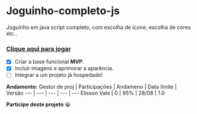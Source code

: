 # Joguinho-completo-js
 Joguinho em java script completo, com escolha de ícone, escolha de cores etc..
 ### [Clique aqui para jogar](https://elissonlimavale.github.io/Joguinho-completo-js/index.html)
- [x] Criar a base funcional **MVP**.
- [x] Incluir imagens e aprimorar a aparência.
- [ ] Integrar a um projeto já hospedado!

**Andamento:**
Gestor de proj | Participações | Andameno | Data limite | Versão
--- | --- | --- | --- | ---
Elisson Vale | 0 | 95% | 28/08 | 1.0

**Participe deste projeto** :grinning:
